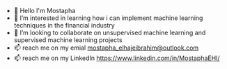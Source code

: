 - 👋 Hello I'm Mostapha
- 👀 I’m interested in learning how i can implement machine learning techniques in the financial industry 
- 🤟 I’m looking to collaborate on unsupervised machine learning and supervised machine learning projects 
- 📫 reach me on my emial mostapha_elhajeibrahim@outlook.com
- 📫 reach me on my LinkedIn https://www.linkedin.com/in/MostaphaEHI/
